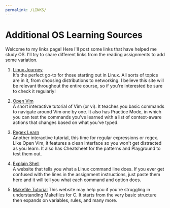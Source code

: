 ```yaml
---
permalink: /LINKS/
---
```


# Additional OS Learning Sources

Welcome to my links page! Here I'll post some links that have helped me 
study OS. I'll try to share different links from the reading assignments 
to add some variation.

1. [Linux Journey](https://linuxjourney.com/)<br>
It's the perfect go-to for those starting out in Linux. 
All sorts of topics are in it, from choosing distributions to networking. 
I believe this site will be relevant throughout the entire course, 
so if you're interested be sure to check it regularly!

2. [Open Vim](https://www.openvim.com/)<br>
A short interactive tutorial of Vim (or vi).
It teaches you basic commands to navigate around Vim one by one.
It also has Practice Mode, in which you can test the commands you've learned 
with a list of context-aware actions that changes based on what you've typed.

3. [Regex Learn](https://regexlearn.com/)<br>
Another interactive tutorial, this time for regular expressions or regex.
Like Open Vim, it features a clean interface so you won't get distracted as you
learn. It also has Cheatsheet for the patterns and Playground to test them out.

4. [Explain Shell](https://explainshell.com/)<br>
A website that tells you what a Linux command line does. 
If you ever get confused with the lines in the assignment instructions, just 
paste them here and it will tell you what each command and option does.

5. [Makefile Tutorial](https://makefiletutorial.com/)
This website may help you if you're struggling in understanding Makefiles for C. 
It starts from the very basic structure then expands on variables, rules, and 
many more.
